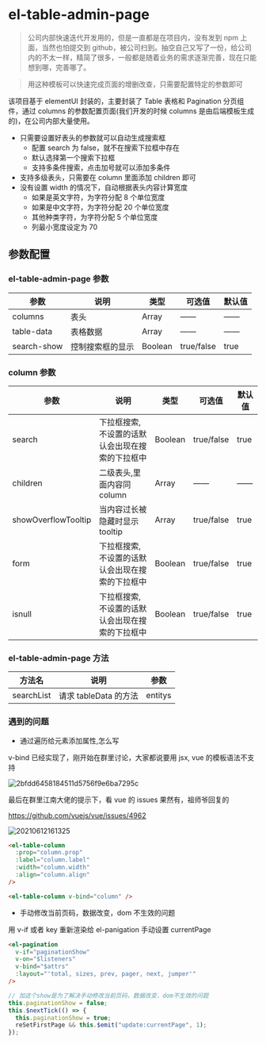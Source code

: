 # el-table-admin-page

> 公司内部快速迭代开发用的，但是一直都是在项目内，没有发到 npm 上面，当然也怕提交到 github，被公司扫到。抽空自己又写了一份，给公司内的不太一样，精简了很多，一般都是随着业务的需求逐渐完善，现在只能想到哪，完善哪了。

> 用这种模板可以快速完成页面的增删改查，只需要配置特定的参数即可

该项目基于 elementUI 封装的，主要封装了 Table 表格和 Pagination 分页组件，通过 columns 的参数配置页面(我们开发的时候 columns 是由后端模板生成的)，在公司内部大量使用。

- 只需要设置好表头的参数就可以自动生成搜索框
  - 配置 search 为 false，就不在搜索下拉框中存在
  - 默认选择第一个搜索下拉框
  - 支持多条件搜索，点击加号就可以添加多条件
- 支持多级表头，只需要在 column 里面添加 children 即可
- 没有设置 width 的情况下，自动根据表头内容计算宽度
  - 如果是英文字符，为字符分配 8 个单位宽度
  - 如果是中文字符，为字符分配 20 个单位宽度
  - 其他种类字符，为字符分配 5 个单位宽度
  - 列最小宽度设定为 70

## 参数配置

### el-table-admin-page 参数

| 参数        | 说明             | 类型    | 可选值     | 默认值 |
| ----------- | ---------------- | ------- | ---------- | ------ |
| columns     | 表头             | Array   | ——         | ——     |
| table-data  | 表格数据         | Array   | ——         | ——     |
| search-show | 控制搜索框的显示 | Boolean | true/false | true   |

### column 参数

| 参数                | 说明                                            | 类型    | 可选值     | 默认值 |
| ------------------- | ----------------------------------------------- | ------- | ---------- | ------ |
| search              | 下拉框搜索,不设置的话默认会出现在搜索的下拉框中 | Boolean | true/false | true   |
| children            | 二级表头,里面内容同 column                      | Array   | ——         | ——     |
| showOverflowTooltip | 当内容过长被隐藏时显示 tooltip                  | Array   | true/false | true   |
| form                | 下拉框搜索,不设置的话默认会出现在搜索的下拉框中 | Boolean | true/false | true   |
| isnull              | 下拉框搜索,不设置的话默认会出现在搜索的下拉框中 | Boolean | true/false | true   |

### el-table-admin-page 方法

| 方法名     | 说明                  | 参数    |
| ---------- | --------------------- | ------- |
| searchList | 请求 tableData 的方法 | entitys |

### 遇到的问题

- 通过遍历给元素添加属性,怎么写

v-bind 已经实现了，刚开始在群里讨论，大家都说要用 jsx, vue 的模板语法不支持

![2bfdd6458184511d5756f9e6ba7295c](https://cdn.jsdelivr.net/gh/wu529778790/image/blog/2bfdd6458184511d5756f9e6ba7295c.png)

最后在群里江南大佬的提示下，看 vue 的 issues 果然有，祖师爷回复的

<https://github.com/vuejs/vue/issues/4962>

![20210612161325](https://cdn.jsdelivr.net/gh/wu529778790/image/blog/20210612161325.png)

```html
<el-table-column
  :prop="column.prop"
  :label="column.label"
  :width="column.width"
  :align="column.align"
/>
```

```html
<el-table-column v-bind="column" />
```

- 手动修改当前页码，数据改变，dom 不生效的问题

用 v-if 或者 key 重新渲染给 el-panigation 手动设置 currentPage

```html
<el-pagination
  v-if="paginationShow"
  v-on="$listeners"
  v-bind="$attrs"
  :layout="'total, sizes, prev, pager, next, jumper'"
/>
```

```js
// 加这个show是为了解决手动修改当前页码，数据改变，dom不生效的问题
this.paginationShow = false;
this.$nextTick(() => {
  this.paginationShow = true;
  reSetFirstPage && this.$emit("update:currentPage", 1);
});
```
